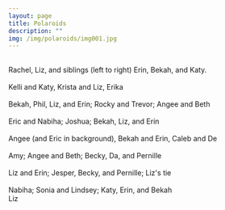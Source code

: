 ```yaml
---
layout: page
title: Polaroids
description: ""
img: /img/polaroids/img001.jpg
---
```


<!--- Row one -->
<div class="img_row">
	<img class="col one" src="{{ site.baseurl }}/img/polaroids/1rachel-liz-kiss.jpeg" alt="" title="example image"/>
	<img class="col one" src="{{ site.baseurl }}/img/polaroids/2rachel-liz-cake.jpeg" alt="" title="example image"/>
	<img class="col one" src="{{ site.baseurl }}/img/polaroids/3erin-bekah-katy-liz-rachel.jpeg" alt="" title="example image"/>
</div>
<div class="col three caption">
	Rachel, Liz, and siblings (left to right) Erin, Bekah, and Katy.
</div>

<!--- Row two -->
<div class="img_row">
	<img class="col one" src="{{ site.baseurl }}/img/polaroids/4kelly-katy.jpeg" alt="" title="example image"/>
	<img class="col one" src="{{ site.baseurl }}/img/polaroids/5krista-liz.jpeg" alt="" title="example image"/>
	<img class="col one" src="{{ site.baseurl }}/img/polaroids/6erika.jpeg" alt="" title="example image"/>
</div>
<div class="col three caption">
	Kelli and Katy, Krista and Liz, Erika
</div>

<!--- Row three -->
<div class="img_row">
	<img class="col one" src="{{ site.baseurl }}/img/polaroids/7bekah-dad-liz-erin.jpeg" alt="" title="example image"/>
	<img class="col one" src="{{ site.baseurl }}/img/polaroids/8rocky-trevor.jpeg" alt="" title="example image"/>
	<img class="col one" src="{{ site.baseurl }}/img/polaroids/9angee-beth1.jpeg" alt="" title="example image"/>
</div>
<div class="col three caption">
	Bekah, Phil, Liz, and Erin; Rocky and Trevor; Angee and Beth
</div>

<!--- Row four -->
<div class="img_row">
	<img class="col one" src="{{ site.baseurl }}/img/polaroids/10eric-nabiha.jpeg" alt="" title="example image"/>
	<img class="col one" src="{{ site.baseurl }}/img/polaroids/11josh.jpeg" alt="" title="example image"/>
	<img class="col one" src="{{ site.baseurl }}/img/polaroids/12bekah-liz-erin.jpeg" alt="" title="example image"/>
</div>
<div class="col three caption">
	Eric and Nabiha; Joshua; Bekah, Liz, and Erin
</div>

<!--- Row five -->
<div class="img_row">
	<img class="col one" src="{{ site.baseurl }}/img/polaroids/13angee.jpeg" alt="" title="example image"/>
	<img class="col one" src="{{ site.baseurl }}/img/polaroids/14bekah-erin.jpeg" alt="" title="example image"/>
	<img class="col one" src="{{ site.baseurl }}/img/polaroids/15de-caleb.jpeg" alt="" title="example image"/>
</div>
<div class="col three caption">
	Angee (and Eric in background), Bekah and Erin, Caleb and De
</div>

<!--- Row six -->
<div class="img_row">
	<img class="col one" src="{{ site.baseurl }}/img/polaroids/16amy.jpeg" alt="" title="example image"/>
	<img class="col one" src="{{ site.baseurl }}/img/polaroids/17angee-beth.jpeg" alt="" title="example image"/>
	<img class="col one" src="{{ site.baseurl }}/img/polaroids/18becky-da-pernille.jpeg" alt="" title="example image"/>
</div>
<div class="col three caption">
	Amy; Angee and Beth; Becky, Da, and Pernille
</div>

<!--- Row seven -->
<div class="img_row">
	<img class="col one" src="{{ site.baseurl }}/img/polaroids/19liz-erin.jpeg" alt="" title="example image"/>
	<img class="col one" src="{{ site.baseurl }}/img/polaroids/20jesper-becky-pernille.jpeg" alt="" title="example image"/>
	<img class="col one" src="{{ site.baseurl }}/img/polaroids/21liz-tie.jpeg" alt="" title="example image"/>
</div>
<div class="col three caption">
	Liz and Erin; Jesper, Becky, and Pernille; Liz's tie
</div>

<!--- Row eight -->
<div class="img_row">
	<img class="col one" src="{{ site.baseurl }}/img/polaroids/22nabiha.jpeg" alt="" title="example image"/>
	<img class="col one" src="{{ site.baseurl }}/img/polaroids/23sonia-lindsey.jpeg" alt="" title="example image"/>
	<img class="col one" src="{{ site.baseurl }}/img/polaroids/24katy-erin-bekah.jpeg" alt="" title="example image"/>
</div>
<div class="col three caption">
	Nabiha; Sonia and Lindsey; Katy, Erin, and Bekah
</div>

<!--- Row nine -->
<div class="img_row">
	<img class="col one" src="{{ site.baseurl }}/img/polaroids/25liz.jpeg" alt="" title="example image"/>
</div>
<div class="col one caption">
	Liz
</div>
